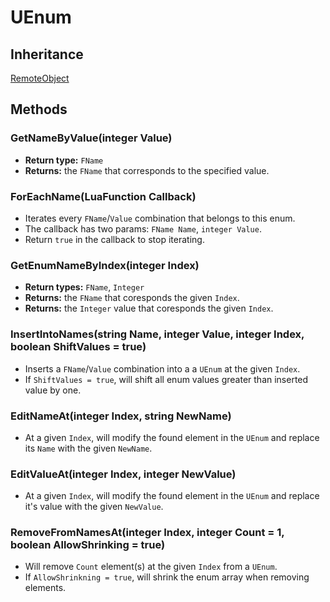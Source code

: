 # UEnum

## Inheritance
[RemoteObject](./remoteobject.md)

## Methods

### GetNameByValue(integer Value)

- **Return type:** `FName`
- **Returns:** the `FName` that corresponds to the specified value.

### ForEachName(LuaFunction Callback)

- Iterates every `FName`/`Value` combination that belongs to this enum.
- The callback has two params: `FName Name`, `integer Value`.
- Return `true` in the callback to stop iterating.

### GetEnumNameByIndex(integer Index)
- **Return types:** `FName`, `Integer`
- **Returns:** the `FName` that coresponds the given `Index`.
- **Returns:** the `Integer` value that coresponds the given `Index`.

### InsertIntoNames(string Name, integer Value, integer Index, boolean ShiftValues = true)
- Inserts a `FName`/`Value` combination into a a `UEnum` at the given `Index`.
- If `ShiftValues = true`, will shift all enum values greater than inserted value by one.

### EditNameAt(integer Index, string NewName)
- At a given `Index`, will modify the found element in the `UEnum` and replace its `Name` with the given `NewName`.

### EditValueAt(integer Index, integer NewValue)
- At a given `Index`, will modify the found element in the `UEnum` and replace it's value with the given `NewValue`.

### RemoveFromNamesAt(integer Index, integer Count = 1, boolean AllowShrinking = true)
- Will remove `Count` element(s) at the given `Index` from a `UEnum`.
- If `AllowShrinkning = true`, will shrink the enum array when removing elements.